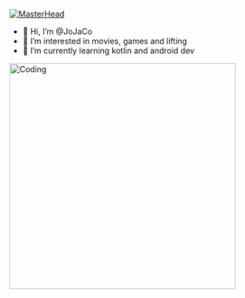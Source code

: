 [![MasterHead](banner.png)](https://github.com/JoJaCo)




- 👋 Hi, I’m @JoJaCo
- 👀 I’m interested in movies, games and lifting
- 🌱 I’m currently learning kotlin and android dev
<img align="left" alt="Coding" width="400" src="https://res.cloudinary.com/practicaldev/image/fetch/s--WXI5d2Ru--/c_limit%2Cf_auto%2Cfl_progressive%2Cq_66%2Cw_800/https://media1.tenor.com/images/0c34272909ee2a4db5606a014082312b/tenor.gif%3Fitemid%3D15828752">


<!---
JoJaCo/JoJaCo is a ✨ special ✨ repository because its `README.md` (this file) appears on your GitHub profile.
You can click the Preview link to take a look at your changes.
 <img align="right" alt="Coding" width="400" src="https://res.cloudinary.com/practicaldev/image/fetch/s--WXI5d2Ru--/c_limit%2Cf_auto%2Cfl_progressive%2Cq_66%2Cw_800/https://media1.tenor.com/images/0c34272909ee2a4db5606a014082312b/tenor.gif%3Fitemid%3D15828752">




--->
